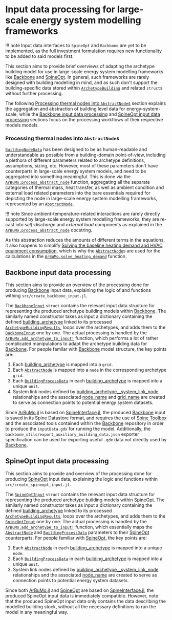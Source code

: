 # Input data processing for large-scale energy system modelling frameworks

!!! note 
    Input data interfaces to `SpineOpt` and `Backbone` are yet to be implemented, as the full investment formulation requires new functionality to be added to said models first.

This section aims to provide brief overviews of adapting the archetype building model
for use in large-scale energy system modelling frameworks like
[Backbone](https://cris.vtt.fi/en/publications/backbone)
and [SpineOpt](https://github.com/Spine-project/SpineOpt.jl).
In general, such frameworks are rarely designed with building modelling
in mind, and as such don't support the building-specific data stored within
[`ArchetypeBuilding`](@ref) and related `struct`s without further processing.

The following [Processing thermal nodes into `AbstractNode`s](@ref) section
explains the aggregation and abstraction of building level data for
energy-system-scale, while the  [Backbone input data processing](@ref) and
[SpineOpt input data processing](@ref) sections focus on the processing
workflows of their respective models models.


### Processing thermal nodes into `AbstractNode`s

[`BuildingNodeData`](@ref) has been designed to be as human-readable
and understandable as possible from a building-domain point-of-view,
including a plethora of different parameters related to archetype definitions,
assumptions, sizing, etc.
However, most of these parameters don't have counterparts in large-scale energy
system models, and need to be aggregated into something meaningful.
This is done via the [`ArBuMo.process_abstract_node`](@ref) function,
aggregating all the separate categories of thermal mass, heat transfer,
as well as ambient condition and external load related parameters
into the bare essentials required for depicting the node in large-scale
energy system modelling frameworks, represented by an [`AbstractNode`](@ref).

!!! note 
    Since ambient-temperature-related interactions are rarely directly supported by large-scale energy system modelling frameworks, they are re-cast into *self-discharge* and *external load* components as explained in the [`ArBuMo.process_abstract_node`](@ref) docstring.

As this abstraction reduces the amounts of different terms in the equations,
it also happens to simplify
[Solving the baseline heating demand and HVAC equipment consumption](@ref),
which is why the [`AbstractNode`](@ref)s are used for the calculations in the
[`ArBuMo.solve_heating_demand`](@ref) function.


## Backbone input data processing

This section aims to provide an overview of the processing done for
producing [Backbone](https://cris.vtt.fi/en/publications/backbone) input data,
explaining the logic of and functions withing `src/create_backbone_input.jl`.

The [`BackboneInput`](@ref) `struct` contains the relevant input data structure
for representing the produced archetype building models
within [Backbone](https://cris.vtt.fi/en/publications/backbone).
The similarly named constructor takes as input a dictionary containing the
defined [building\_archetype](@ref) linked to its processed
[`ArchetypeBuildingResults`](@ref),
loops over the archetypes, and adds them to the [`BackboneInput`](@ref)
one by one.
The actual processing is handled by the
[`ArBuMo.add_archetype_to_input!`](@ref) function,
which performs a lot of rather complicated manipulations to adapt the archetype
building data for [Backbone](https://cris.vtt.fi/en/publications/backbone).
For people familar with [Backbone](https://cris.vtt.fi/en/publications/backbone)
model structure, the key points are:

1. Each [building\_archetype](@ref) is mapped into a `grid`.
2. Each [`AbstractNode`](@ref) is mapped into a `node` in the corresponding archetype `grid`.
2. Each [`BuildingProcessData`](@ref) in each [building\_archetype](@ref) is mapped into a unique `unit`.
4. System link nodes defined by [building\_archetype\_\_system\_link\_node](@ref) relationships and the associated [node\_name](@ref) and [grid\_name](@ref) are created to serve as connection points to potential energy system datasets.

Since [ArBuMo.jl](@ref) is based on
[SpineInterface.jl](https://github.com/Spine-project/SpineInterface.jl),
the produced [Backbone](https://cris.vtt.fi/en/publications/backbone) input
is saved in its Spine Datastore format, and requires the use of
[Spine Toolbox](https://github.com/Spine-project/Spine-Toolbox) and the
associated tools contained within the [Backbone](https://cris.vtt.fi/en/publications/backbone)
repository in order to produce the `inputData.gdx` for running the model.
Additionally, the `backbone_utils/export_auxiliary_building_data.json` exporter
specification can be used for exporting useful `.gdx` data not directly used
by [Backbone](https://cris.vtt.fi/en/publications/backbone).


## SpineOpt input data processing

This section aims to provide and overview of the processing done for
producing [SpineOpt](https://github.com/Spine-project/SpineOpt.jl)
input data, explaining the logic and functions within
`src/create_spineopt_input.jl`.

The [`SpineOptInput`](@ref) `struct` contains the relevant input data structure
for representing the produced archetype building models within
[SpineOpt](https://github.com/Spine-project/SpineOpt.jl).
The similarly named constructor takes as input a dictionary containing the
defined [building\_archetype](@ref) linked to its processed
[`ArchetypeBuildingResults`](@ref),
loops over the archetypes, and adds them to the [`SpineOptInput`](@ref)
one by one.
The actual processing is handled by the
[`ArBuMo.add_archetype_to_input!`](@ref) function,
which essentially maps the [`AbstractNode`](@ref) and [`BuildingProcessData`](@ref)
parameters to their [SpineOpt](https://github.com/Spine-project/SpineOpt.jl) 
counterparts. For people familiar with
[SpineOpt](https://github.com/Spine-project/SpineOpt.jl),
the key points are:

1. Each [`AbstractNode`](@ref) in each [building\_archetype](@ref) is mapped into a unique `node`.
2. Each [`BuildingProcessData`](@ref) in each [building\_archetype](@ref) is mapped into a unique `unit`.
3. System link nodes defined by [building\_archetype\_\_system\_link\_node](@ref) relationships and the associated [node\_name](@ref) are created to serve as connection points to potential energy system datasets.

Since both [ArBuMo.jl](@ref) and
[SpineOpt](https://github.com/Spine-project/SpineOpt.jl) are based on
[SpineInterface.jl](https://github.com/Spine-project/SpineInterface.jl),
the produced SpineOpt input data is immediately compatible.
However, note that the produced SpineOpt input data only contains the
data describing the modelled building stock, without all the necessary
definitions to run the model in any meaningful way.
